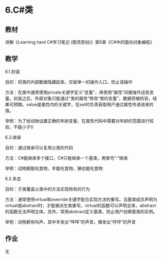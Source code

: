 # 6.C#类

## 教材
讲解《Learning hard C#学习笔记 (图灵原创)》第5章《C#中的面向对象编程》

## 教学


6.1.封装

目的：将类的内部数据隐藏起来，仅留单一的操作入口，防止误操作

方法：在类中通常使用private关键字定义“变量”，再使用“属性”间接操作这些变量。封装之后，外部对象只能通过“类的属性”修改“类的变量”，数据将被检验，结果可预期。value是属性内的关键字，在set时负责获取用户通过属性传递进来的值。

举例：为了给动物设置正确的年龄变量，在属性代码中需要对年龄的范围进行校验，不能小于0


6.2.继承

目的：通过继承可以复用父类的代码

方法：C#能继承多个接口，C#只能继承一个基类，用冒号“:”继承

举例：动物都能吃食物，羊能吃食物，猪也能吃食物


6.3.多态

目的：子类覆盖父类中的方法实现特有的行为

方法：通常使用virtual和override关键字配合实现方法的重写。当基类成员声明为virtual或abstract时，才能被派生类重写。virtual的函数可以声明主体，abstract的函数无法声明主体。另外，常用abstract定义基类，防止用户创建基类的实例。

举例：动物都有叫声，其中羊发出“咩咩”的声音，猪发出“哼哼”的声音


## 作业
无
